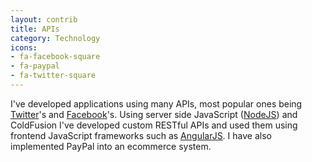 ```yaml
---
layout: contrib
title: APIs
category: Technology
icons:
- fa-facebook-square
- fa-paypal
- fa-twitter-square
---
```

I've developed applications using many APIs, most popular ones being <a href="https://dev.twitter.com/overview/documentation" target="_blank">Twitter</a>'s and <a href="https://developers.facebook.com/" target="_blank">Facebook</a>'s. Using server side JavaScript (<a href="https://nodejs.org/en/" target="_blank">NodeJS</a>) and ColdFusion I've developed custom RESTful APIs and used them using frontend JavaScript frameworks such as <a href="https://angularjs.org/">AngularJS</a>. I have also implemented PayPal into an ecommerce system.